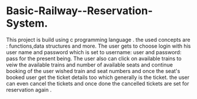 # Basic-Railway--Reservation-System.
This project is build using c programming language . the used concepts are : functions,data structures and more.
The user gets to choose login with his user name and password which is set to username: user and password: pass for the present being.
The user also can click on available trains to veiw the available trains and number of available seats and continue booking of the user wished train and seat numbers and once the seat's booked user get the ticket details too which generally is the ticket.
the user can even cancel the tickets and once done the cancelled tickets are set for reservation again .


